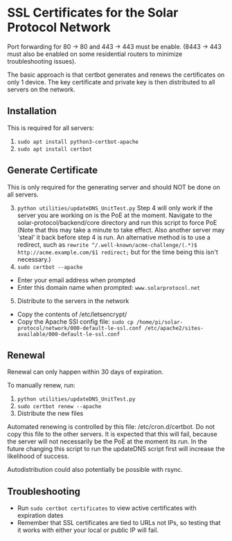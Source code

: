 # SSL Certificates for the Solar Protocol Network

Port forwarding for 80 -> 80 and 443 -> 443 must be enable. (8443 -> 443 must also be enabled on some residential routers to minimize troubleshooting issues).

The basic approach is that certbot generates and renews the certificates on only 1 device. The key certificate and private key is then distributed to all servers on the network.

## Installation
This is required for all servers:
1) `sudo apt install python3-certbot-apache`
2) `sudo apt install certbot`

## Generate Certificate

This is only required for the generating server and should NOT be done on all servers.

3) `python utilities/updateDNS_UnitTest.py` Step 4 will only work if the server you are working on is the PoE at the moment. Navigate to the solar-protocol/backend/core directory and run this script to force PoE (Note that this may take a minute to take effect. Also another server may 'steal' it back before step 4 is run. An alternative method is to use a redirect, such as `rewrite ^/.well-known/acme-challenge/(.*)$ http://acme.example.com/$1 redirect;` but for the time being this isn't necessary.)
4) `sudo certbot --apache`
* Enter your email address when prompted
* Enter this domain name when prompted: `www.solarprotocol.net`

5) Distribute to the servers in the network
* Copy the contents of  /etc/letsencrypt/ 
* Copy the Apache SSl config file:
`sudo cp /home/pi/solar-protocol/network/000-default-le-ssl.conf /etc/apache2/sites-available/000-default-le-ssl.conf`

## Renewal
Renewal can only happen within 30 days of expiration.

To manually renew, run:
1) `python utilities/updateDNS_UnitTest.py`
2) `sudo certbot renew --apache` 
3) Distribute the new files

Automated renewing is controlled by this file: /etc/cron.d/certbot. Do not copy this file to the other servers. It is expected that this will fail, because the server will not necessarily be the PoE at the moment its run. In the future changing this script to run the updateDNS script first will increase the likelihood of success.

Autodistribution could also potentially be possible with rsync.

## Troubleshooting

* Run `sudo certbot certificates` to view active certificates with expiration dates
* Remember that SSL certificates are tied to URLs not IPs, so testing that it works with either your local or public IP will fail.